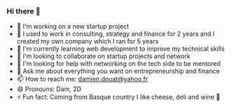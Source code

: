 ### Hi there 👋

- 🔭 I'm working on a new startup project
- 💍 I used to work in consulting, strategy and finance for 2 years and I created my own company which I ran for 5 years
- 🌱 I'm currently learning web development to improve my technical skills
- 👯 I'm looking to collaborate on startup projects and network 
- 🤔 I'm looking for help with networking on the tech side to be mentored 
- 💬 Ask me about everything you want on entrepreneurship and finance
- 📫 How to reach me: damien.douat@yahoo.fr
- 😄 Pronouns: Dam, 2D
- ⚡ Fun fact: Coming from Basque country I like cheese, deli and wine 🍷
